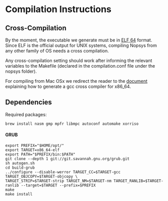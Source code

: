 # Compilation Instructions

## Cross-Compilation
By the moment, the executable we generate must be in [ELF 64](https://www.uclibc.org/docs/elf-64-gen.pdf) format.  
Since ELF is the official output for UNIX systems, compiling Nopsys from any other family of OS needs a cross compilation.

Any cross-compilation setting should work after informing the relevant variables to the Makefile (declared in the compilation.conf file under the nopsys folder).

For compiling from Mac OSx we redirect the reader to the [document](generateNopsysCompiler.md) explaining how to generate a gcc cross compiler for x86_64.

## Dependencies

Required packages:     
    
    brew install nasm gmp mpfr libmpc autoconf automake xorriso

#### GRUB
    
    export PREFIX="$HOME/opt/"
    export TARGET=x86_64-elf
    export PATH="$PREFIX/bin:$PATH"
    git clone --depth 1 git://git.savannah.gnu.org/grub.git
    sh autogen.sh
    cd build-grub
    ../configure --disable-werror TARGET_CC=$TARGET-gcc TARGET_OBJCOPY=$TARGET-objcopy \
    TARGET_STRIP=$TARGET-strip TARGET_NM=$TARGET-nm TARGET_RANLIB=$TARGET-ranlib --target=$TARGET --prefix=$PREFIX
    make
    make install
